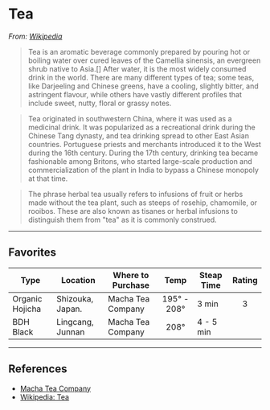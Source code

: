 # Tea

*From: [Wikipedia](https://en.wikipedia.org/wiki/Tea)*

> Tea is an aromatic beverage commonly prepared by pouring hot or boiling water over cured leaves of the Camellia sinensis, an evergreen shrub native to Asia.[] After water, it is the most widely consumed drink in the world. There are many different types of tea; some teas, like Darjeeling and Chinese greens, have a cooling, slightly bitter, and astringent flavour, while others have vastly different profiles that include sweet, nutty, floral or grassy notes.

> Tea originated in southwestern China, where it was used as a medicinal drink. It was popularized as a recreational drink during the Chinese Tang dynasty, and tea drinking spread to other East Asian countries. Portuguese priests and merchants introduced it to the West during the 16th century. During the 17th century, drinking tea became fashionable among Britons, who started large-scale production and commercialization of the plant in India to bypass a Chinese monopoly at that time.

> The phrase herbal tea usually refers to infusions of fruit or herbs made without the tea plant, such as steeps of rosehip, chamomile, or rooibos. These are also known as tisanes or herbal infusions to distinguish them from "tea" as it is commonly construed.

---

## Favorites

| Type            | Location         | Where to Purchase |    Temp     | Steap Time | Rating |
|-----------------|------------------|-------------------|:-----------:|------------|:------:|
| Organic Hojicha | Shizouka, Japan. | Macha Tea Company | 195° - 208° | 3 min      |   3    |
| BDH Black       | Lingcang, Junnan | Macha Tea Company |    208°     | 4 - 5 min  |        |

---

## References

-   [Macha Tea Company](http://www.machateacompany.com)
-   [Wikipedia: Tea](https://en.wikipedia.org/wiki/Tea)
